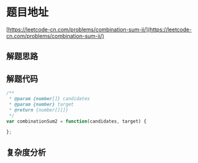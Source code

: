 # 题目地址

[https://leetcode-cn.com/problems/combination-sum-ii/](https://leetcode-cn.com/problems/combination-sum-ii/)

## 解题思路

## 解题代码

```js
/**
 * @param {number[]} candidates
 * @param {number} target
 * @return {number[][]}
 */
var combinationSum2 = function(candidates, target) {

};
```

## 复杂度分析
